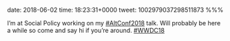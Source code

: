 date: 2018-06-02
time: 18:23:31+0000
tweet: 1002979037298511873
%%%

I’m at Social Policy working on my [#AltConf2018](https://twitter.com/hashtag/AltConf2018) talk. Will probably be here a while so come and say hi if you’re around. [#WWDC18](https://twitter.com/hashtag/WWDC18)
